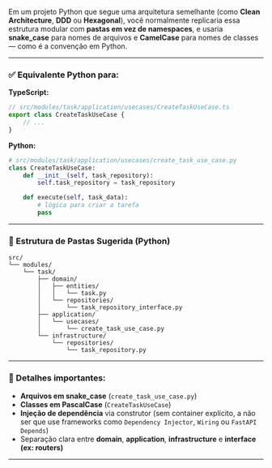 Em um projeto Python que segue uma arquitetura semelhante (como **Clean Architecture**, **DDD** ou **Hexagonal**), você normalmente replicaria essa estrutura modular com **pastas em vez de namespaces**, e usaria **snake_case** para nomes de arquivos e **CamelCase** para nomes de classes — como é a convenção em Python.

---

### ✅ Equivalente Python para:

**TypeScript:**

```ts
// src/modules/task/application/usecases/CreateTaskUseCase.ts
export class CreateTaskUseCase {
    // ...
}
```

**Python:**

```python
# src/modules/task/application/usecases/create_task_use_case.py
class CreateTaskUseCase:
    def __init__(self, task_repository):
        self.task_repository = task_repository

    def execute(self, task_data):
        # lógica para criar a tarefa
        pass
```

---

### 📁 Estrutura de Pastas Sugerida (Python)

```
src/
└── modules/
    └── task/
        ├── domain/
        │   ├── entities/
        │   │   └── task.py
        │   └── repositories/
        │       └── task_repository_interface.py
        ├── application/
        │   └── usecases/
        │       └── create_task_use_case.py
        └── infrastructure/
            └── repositories/
                └── task_repository.py
```

---

### 🧩 Detalhes importantes:

-   **Arquivos em snake_case** (`create_task_use_case.py`)
-   **Classes em PascalCase** (`CreateTaskUseCase`)
-   **Injeção de dependência** via construtor (sem container explícito, a não ser que use frameworks como `Dependency Injector`, `Wiring` ou `FastAPI Depends`)
-   Separação clara entre **domain**, **application**, **infrastructure** e **interface (ex: routers)**

---
